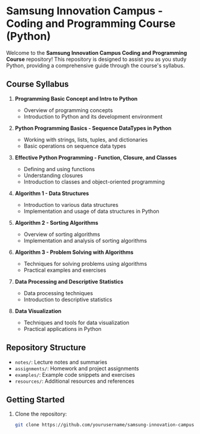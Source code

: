 # Samsung Innovation Campus - Coding and Programming Course (Python)

Welcome to the **Samsung Innovation Campus Coding and Programming Course** repository! This repository is designed to assist you as you study Python, providing a comprehensive guide through the course's syllabus.

## Course Syllabus

1. **Programming Basic Concept and Intro to Python**
   - Overview of programming concepts
   - Introduction to Python and its development environment

2. **Python Programming Basics - Sequence DataTypes in Python**
   - Working with strings, lists, tuples, and dictionaries
   - Basic operations on sequence data types

3. **Effective Python Programming - Function, Closure, and Classes**
   - Defining and using functions
   - Understanding closures
   - Introduction to classes and object-oriented programming

4. **Algorithm 1 - Data Structures**
   - Introduction to various data structures
   - Implementation and usage of data structures in Python

5. **Algorithm 2 - Sorting Algorithms**
   - Overview of sorting algorithms
   - Implementation and analysis of sorting algorithms

6. **Algorithm 3 - Problem Solving with Algorithms**
   - Techniques for solving problems using algorithms
   - Practical examples and exercises

7. **Data Processing and Descriptive Statistics**
   - Data processing techniques
   - Introduction to descriptive statistics

8. **Data Visualization**
   - Techniques and tools for data visualization
   - Practical applications in Python

## Repository Structure

- `notes/`: Lecture notes and summaries
- `assignments/`: Homework and project assignments
- `examples/`: Example code snippets and exercises
- `resources/`: Additional resources and references

## Getting Started

1. Clone the repository:
   ```bash
   git clone https://github.com/yourusername/samsung-innovation-campus-python.git
